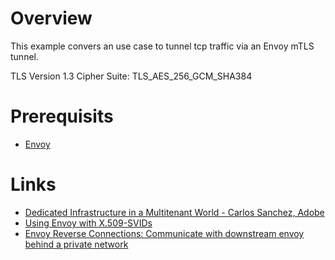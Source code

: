 # Overview

This example convers an use case to tunnel tcp traffic via an Envoy mTLS tunnel.

TLS Version 1.3
Cipher Suite: TLS_AES_256_GCM_SHA384

# Prerequisits

* [Envoy](https://github.com/envoyproxy/envoy/releases/download/v1.34.2/envoy-1.34.2-linux-x86_64)

# Links

* [Dedicated Infrastructure in a Multitenant World - Carlos Sanchez, Adobe](https://www.youtube.com/watch?v=nWKu7ThNKwM)
* [Using Envoy with X.509-SVIDs ](https://spiffe.io/docs/latest/microservices/envoy-x509/readme/)
* [Envoy Reverse Connections: Communicate with downstream envoy behind a private network](https://github.com/envoyproxy/envoy/issues/33320)
